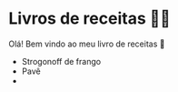 # Livros de receitas :woman_cook:

Olá! Bem vindo ao meu livro de receitas :book:

- Strogonoff de frango
- Pavê
- 
